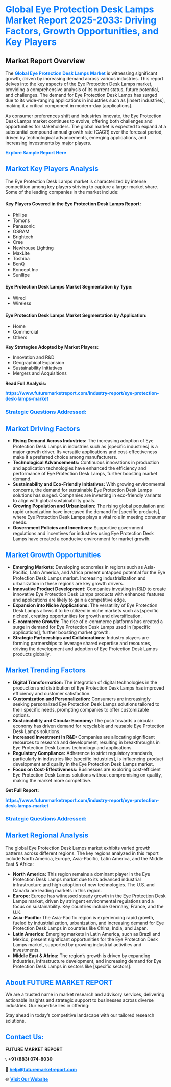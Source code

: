 <h1 style="color: #007BFF;">Global Eye Protection Desk Lamps Market Report 2025-2033: Driving Factors, Growth Opportunities, and Key Players</h1>

<section id="overview">
<h2>Market Report Overview</h2>
<p>The <a href="https://www.futuremarketreport.com/industry-report/eye-protection-desk-lamps-market" style="color: #007BFF; text-decoration: none;"><strong>Global Eye Protection Desk Lamps Market</strong></a> is witnessing significant growth, driven by increasing demand across various industries. This report delves into the key aspects of the Eye Protection Desk Lamps market, providing a comprehensive analysis of its current status, future potential, and challenges. The demand for Eye Protection Desk Lamps has surged due to its wide-ranging applications in industries such as [insert industries], making it a critical component in modern-day [applications].</p>
<p>As consumer preferences shift and industries innovate, the Eye Protection Desk Lamps market continues to evolve, offering both challenges and opportunities for stakeholders. The global market is expected to expand at a substantial compound annual growth rate (CAGR) over the forecast period, driven by technological advancements, emerging applications, and increasing investments by major players.</p>
</section>

<section id="overview">
<p><a href="https://www.futuremarketreport.com/request-sample/reportId=115658" style="color: #007BFF; text-decoration: none;"><strong>Explore Sample Report Here</strong></a></p>
</section>

<section id="key-players">
<h2 style="color: #007BFF;">Market Key Players Analysis</h2>
<p>The Eye Protection Desk Lamps market is characterized by intense competition among key players striving to capture a larger market share. Some of the leading companies in the market include:</p>
<h4>Key Players Covered in the Eye Protection Desk Lamps Report:</h4>
<ul><li>Philips</li><li>Tomons</li><li>Panasonic</li><li>OSRAM</li><li>Brightech</li><li>Cree</li><li>Newhouse Lighting</li><li>MaxLite</li><li>Toshiba</li><li>BenQ</li><li>Koncept Inc</li><li>Sunllipe</li></ul>
<h4>Eye Protection Desk Lamps Market Segmentation by Type:</h4>
<ul><li>Wired</li><li>Wireless</li></ul>

<h4>Eye Protection Desk Lamps Market Segmentation by Application:</h4>
<ul><li>Home</li><li>Commercial</li><li>Others</li></ul>
<p><strong>Key Strategies Adopted by Market Players:</strong></p>
<ul>
<li>Innovation and R&D</li>
<li>Geographical Expansion</li>
<li>Sustainability Initiatives</li>
<li>Mergers and Acquisitions</li>
</ul>
</section>

<section>
<p><strong>Read Full Analysis: </strong></p><a href="https://www.futuremarketreport.com/industry-report/eye-protection-desk-lamps-market" style="color: #007BFF; text-decoration: none;"><strong>https://www.futuremarketreport.com/industry-report/eye-protection-desk-lamps-market</strong></a>
<h3 style="color: #007BFF;">Strategic Questions Addressed:</h3>
</section>

<section id="driving-factors">
<h2 style="color: #007BFF;">Market Driving Factors</h2>
<ul>
<li><strong>Rising Demand Across Industries:</strong> The increasing adoption of Eye Protection Desk Lamps in industries such as [specific industries] is a major growth driver. Its versatile applications and cost-effectiveness make it a preferred choice among manufacturers.</li>
<li><strong>Technological Advancements:</strong> Continuous innovations in production and application technologies have enhanced the efficiency and performance of Eye Protection Desk Lamps, further boosting market demand.</li>
<li><strong>Sustainability and Eco-Friendly Initiatives:</strong> With growing environmental concerns, the demand for sustainable Eye Protection Desk Lamps solutions has surged. Companies are investing in eco-friendly variants to align with global sustainability goals.</li>
<li><strong>Growing Population and Urbanization:</strong> The rising global population and rapid urbanization have increased the demand for [specific products], where Eye Protection Desk Lamps plays a vital role in meeting consumer needs.</li>
<li><strong>Government Policies and Incentives:</strong> Supportive government regulations and incentives for industries using Eye Protection Desk Lamps have created a conducive environment for market growth.</li>
</ul>
</section>

<section id="growth-opportunities">
<h2 style="color: #007BFF;">Market Growth Opportunities</h2>
<ul>
<li><strong>Emerging Markets:</strong> Developing economies in regions such as Asia-Pacific, Latin America, and Africa present untapped potential for the Eye Protection Desk Lamps market. Increasing industrialization and urbanization in these regions are key growth drivers.</li>
<li><strong>Innovative Product Development:</strong> Companies investing in R&D to create innovative Eye Protection Desk Lamps products with enhanced features and applications are likely to gain a competitive edge.</li>
<li><strong>Expansion into Niche Applications:</strong> The versatility of Eye Protection Desk Lamps allows it to be utilized in niche markets such as [specific niches], creating opportunities for growth and diversification.</li>
<li><strong>E-commerce Growth:</strong> The rise of e-commerce platforms has created a surge in demand for Eye Protection Desk Lamps used in [specific applications], further boosting market growth.</li>
<li><strong>Strategic Partnerships and Collaborations:</strong> Industry players are forming partnerships to leverage shared expertise and resources, driving the development and adoption of Eye Protection Desk Lamps products globally.</li>
</ul>
</section>

<section id="trending-factors">
<h2 style="color: #007BFF;">Market Trending Factors</h2>
<ul>
<li><strong>Digital Transformation:</strong> The integration of digital technologies in the production and distribution of Eye Protection Desk Lamps has improved efficiency and customer satisfaction.</li>
<li><strong>Customization and Personalization:</strong> Consumers are increasingly seeking personalized Eye Protection Desk Lamps solutions tailored to their specific needs, prompting companies to offer customizable options.</li>
<li><strong>Sustainability and Circular Economy:</strong> The push towards a circular economy has driven demand for recyclable and reusable Eye Protection Desk Lamps solutions.</li>
<li><strong>Increased Investment in R&D:</strong> Companies are allocating significant resources to research and development, resulting in breakthroughs in Eye Protection Desk Lamps technology and applications.</li>
<li><strong>Regulatory Compliance:</strong> Adherence to strict regulatory standards, particularly in industries like [specific industries], is influencing product development and quality in the Eye Protection Desk Lamps market.</li>
<li><strong>Focus on Cost-Effectiveness:</strong> Businesses are exploring cost-efficient Eye Protection Desk Lamps solutions without compromising on quality, making the market more competitive.</li>
</ul>
</section>

<section>
<p><strong>Get Full Report: </strong></p><a href="https://www.futuremarketreport.com/industry-report/eye-protection-desk-lamps-market" style="color: #007BFF; text-decoration: none;"><strong>https://www.futuremarketreport.com/industry-report/eye-protection-desk-lamps-market</strong></a>
<h3 style="color: #007BFF;">Strategic Questions Addressed:</h3>
</section>


<section id="regional-analysis">
<h2 style="color: #007BFF;">Market Regional Analysis</h2>
<p>The global Eye Protection Desk Lamps market exhibits varied growth patterns across different regions. The key regions analyzed in this report include North America, Europe, Asia-Pacific, Latin America, and the Middle East & Africa:</p>
<ul>
<li><strong>North America:</strong> This region remains a dominant player in the Eye Protection Desk Lamps market due to its advanced industrial infrastructure and high adoption of new technologies. The U.S. and Canada are leading markets in this region.</li>
<li><strong>Europe:</strong> Europe has witnessed steady growth in the Eye Protection Desk Lamps market, driven by stringent environmental regulations and a focus on sustainability. Key countries include Germany, France, and the U.K.</li>
<li><strong>Asia-Pacific:</strong> The Asia-Pacific region is experiencing rapid growth, fueled by industrialization, urbanization, and increasing demand for Eye Protection Desk Lamps in countries like China, India, and Japan.</li>
<li><strong>Latin America:</strong> Emerging markets in Latin America, such as Brazil and Mexico, present significant opportunities for the Eye Protection Desk Lamps market, supported by growing industrial activities and investments.</li>
<li><strong>Middle East & Africa:</strong> The region’s growth is driven by expanding industries, infrastructure development, and increasing demand for Eye Protection Desk Lamps in sectors like [specific sectors].</li>
</ul>
</section>

<footer>
<h2 style="color: #007BFF;">About FUTURE MARKET REPORT</h2>
<p>We are a trusted name in market research and advisory services, delivering actionable insights and strategic support to businesses across diverse industries. Our expertise lies in offering:</p>

<p>Stay ahead in today’s competitive landscape with our tailored research solutions.</p>

<h2 style="color: #007BFF;">Contact Us:</h2>
<p><strong>FUTURE MARKET REPORT</strong></p>
<p>📞 <strong>+91 (883) 074-8030</strong></p>
<p>📧 <strong><a href="mailto:help@futuremarketreport.com" style="color: #007BFF;">help@futuremarketreport.com</a></strong></p>
<p>🌐 <strong><a href="https://www.futuremarketreport.com/" style="color: #007BFF;">Visit Our Website</a></strong></p>
</footer>